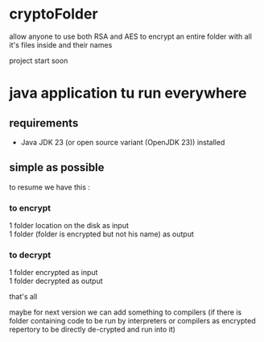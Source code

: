 # cryptoFolder
allow anyone to use both RSA and AES to encrypt an entire folder with all it's files inside and their names

project start soon

# java application tu run everywhere

## requirements

- Java JDK 23 (or open source variant (OpenJDK 23)) installed

## simple as possible

to resume we have this :

### to encrypt

1 folder location on the disk as input<br>
1 folder (folder is encrypted but not his name) as output

### to decrypt

1 folder encrypted as input<br>
1 folder decrypted as output

that's all

maybe for next version we can add something to compilers
(if there is folder containing code to be run by interpreters or compilers
as encrypted repertory to be directly de-crypted and run into it)

<!-- end -->
